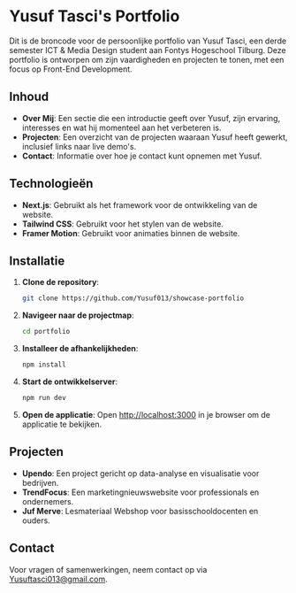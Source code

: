 # Yusuf Tasci's Portfolio

Dit is de broncode voor de persoonlijke portfolio van Yusuf Tasci, een derde semester ICT & Media Design student aan Fontys Hogeschool Tilburg. Deze portfolio is ontworpen om zijn vaardigheden en projecten te tonen, met een focus op Front-End Development.

## Inhoud

- **Over Mij**: Een sectie die een introductie geeft over Yusuf, zijn ervaring, interesses en wat hij momenteel aan het verbeteren is.
- **Projecten**: Een overzicht van de projecten waaraan Yusuf heeft gewerkt, inclusief links naar live demo's.
- **Contact**: Informatie over hoe je contact kunt opnemen met Yusuf.

## Technologieën

- **Next.js**: Gebruikt als het framework voor de ontwikkeling van de website.
- **Tailwind CSS**: Gebruikt voor het stylen van de website.
- **Framer Motion**: Gebruikt voor animaties binnen de website.

## Installatie

1. **Clone de repository**:
   ```bash
   git clone https://github.com/Yusuf013/showcase-portfolio
   ```

2. **Navigeer naar de projectmap**:
   ```bash
   cd portfolio
   ```

3. **Installeer de afhankelijkheden**:
   ```bash
   npm install
   ```

4. **Start de ontwikkelserver**:
   ```bash
   npm run dev
   ```

5. **Open de applicatie**:
   Open [http://localhost:3000](http://localhost:3000) in je browser om de applicatie te bekijken.

## Projecten

- **Upendo**: Een project gericht op data-analyse en visualisatie voor bedrijven.
- **TrendFocus**: Een marketingnieuwswebsite voor professionals en ondernemers.
- **Juf Merve**: Lesmateriaal Webshop voor basisschooldocenten en ouders.

## Contact

Voor vragen of samenwerkingen, neem contact op via [Yusuftasci013@gmail.com](mailto:Yusuftasci013@gmail.com).

